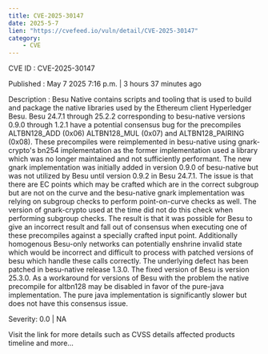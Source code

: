 ```yaml
---
title: CVE-2025-30147
date: 2025-5-7
lien: "https://cvefeed.io/vuln/detail/CVE-2025-30147"
category:
    - CVE
---
```


CVE ID : CVE-2025-30147

Published :  May 7
2025
7:16 p.m. | 3 hours
37 minutes ago

Description : Besu Native contains scripts and tooling that is used to build and package the native libraries used by the Ethereum client Hyperledger Besu. Besu 24.7.1 through 25.2.2
corresponding to besu-native versions 0.9.0 through 1.2.1
have a potential consensus bug for the precompiles ALTBN128_ADD (0x06)
ALTBN128_MUL (0x07)
and ALTBN128_PAIRING (0x08). These precompiles were reimplemented in besu-native using gnark-crypto's bn254 implementation
as the former implementation used a library which was no longer maintained and not sufficiently performant. The new gnark implementation was initially added in version 0.9.0 of besu-native but was not utilized by Besu until version 0.9.2 in Besu 24.7.1. The issue is that there are EC points which may be crafted which are in the correct subgroup but are not on the curve and the besu-native gnark implementation was relying on subgroup checks to perform point-on-curve checks as well. The version of gnark-crypto used at the time did not do this check when performing subgroup checks. The result is that it was possible for Besu to give an incorrect result and fall out of consensus when executing one of these precompiles against a specially crafted input point. Additionally
homogenous Besu-only networks can potentially enshrine invalid state which would be incorrect and difficult to process with patched versions of besu which handle these calls correctly. The underlying defect has been patched in besu-native release 1.3.0. The fixed version of Besu is version 25.3.0. As a workaround for versions of Besu with the problem
the native precompile for altbn128 may be disabled in favor of the pure-java implementation. The pure java implementation is significantly slower
but does not have this consensus issue.

Severity: 0.0 | NA

Visit the link for more details
such as CVSS details
affected products
timeline
and more...
